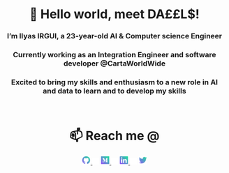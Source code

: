 
<h1 align="center">👋 Hello world, meet DA££L$!</h1>

<h3 align="center"> I’m Ilyas IRGUI, a 23-year-old AI & Computer science Engineer</h3>
<h3 align="center"> Currently working as an Integration Engineer and software developer @CartaWorldWide</h3>
<h3 align="center"> Excited to bring my skills and enthusiasm to a new role in AI and data to learn and to develop my skills</h3>

<br/>

<h1 align="center"> 📫 Reach me @</h1>

<div align="center">
    <a href="https://github.com/Daeels">
        <img src="https://github.com/SkalskiP/SkalskiP/blob/master/icons/github.png" width="4%"/>
    </a>
    <img src="https://github.com/SkalskiP/SkalskiP/blob/master/icons/transparent.png" width="3%"/>
    <a href="mailto:ilyasirgui@gmail.com">
        <img src="https://github.com/SkalskiP/SkalskiP/blob/master/icons/medium.png" width="4%" />
    </a>
    <img src="https://github.com/SkalskiP/SkalskiP/blob/master/icons/transparent.png" width="3%"/>
    <a href="https://www.linkedin.com/in/ilyas-irgui-911352198/">
      <img src="https://github.com/SkalskiP/SkalskiP/blob/master/icons/linkedin.png" width="4%"/>
    </a>
    <img src="https://github.com/SkalskiP/SkalskiP/blob/master/icons/transparent.png" width="3%"/>
    <a href="https://twitter.com/IrguiI">
        <img src="https://github.com/SkalskiP/SkalskiP/blob/master/icons/twitter.png" width="4%"/>
    </a>
</div>

<!--
**Daeels/Daeels** is a ✨ _special_ ✨ repository because its `README.md` (this file) appears on your GitHub profile.

Here are some ideas to get you started:

- 🔭 I’m currently working on ...
- 🌱 I’m currently learning ...
- 👯 I’m looking to collaborate on ...
- 🤔 I’m looking for help with ...
- 💬 Ask me about ...
- 📫 How to reach me: ...
- 😄 Pronouns: ...
- ⚡ Fun fact: ...
-->
